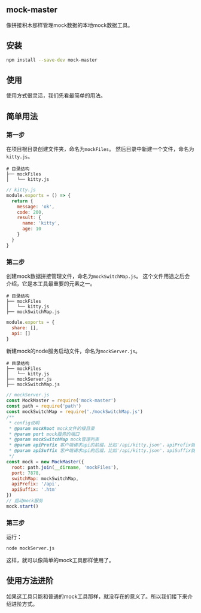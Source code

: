 mock-master
---
像拼接积木那样管理mock数据的本地mock数据工具。

安装
---
```sh
npm install --save-dev mock-master

```

使用
---
使用方式很灵活，我们先看最简单的用法。

## 简单用法
### 第一步
在项目根目录创建文件夹，命名为`mockFiles`。
然后目录中新建一个文件，命名为`kitty.js`。
```shell
# 目录结构
├── mockFiles
│   └── kitty.js
```
```js
// kitty.js
module.exports = () => {
  return {
    message: 'ok',
    code: 200,
    result: {
      name: 'kitty',
      age: 10
    }
  }
}
```
### 第二步
创建mock数据拼接管理文件，命名为`mockSwitchMap.js`。
这个文件用途之后会介绍，它是本工具最重要的元素之一。
```shell
# 目录结构
├── mockFiles
│   └── kitty.js
├── mockSwitchMap.js
```
```js
module.exports = {
  share: [],
  api: []
}
```

新建mock的node服务启动文件，命名为`mockServer.js`。
```shell
# 目录结构
├── mockFiles
│   └── kitty.js
├── mockServer.js
├── mockSwitchMap.js
```
```js
// mockServer.js
const MockMaster = require('mock-master')
const path = require('path')
const mockSwitchMap = require('./mockSwitchMap.js')
/**
 * config说明
 * @param mockRoot mock文件的根目录
 * @param port mock服务的端口
 * @param mockSwitchMap mock管理列表
 * @param apiPrefix 客户端请求api的前缀，比如'/api/kitty.json'，apiPrefix就是'/api'
 * @param apiSuffix 客户端请求api的后缀，比如'/api/kitty.json'，apiSuffix就是'.json'
 */
const mock = new MockMaster({
  root: path.join(__dirname, 'mockFiles'),
  port: 7878,
  switchMap: mockSwitchMap,
  apiPrefix: '/api',
  apiSuffix: '.htm'
})
// 启动mock服务
mock.start()
```

### 第三步
运行：
```shell
node mockServer.js
```
这样，就可以像简单的mock工具那样使用了。

## 使用方法进阶
如果这工具只能和普通的mock工具那样，就没存在的意义了。所以我们接下来介绍进阶方式。